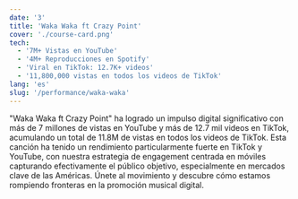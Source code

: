 ```yaml
---
date: '3'
title: 'Waka Waka ft Crazy Point'
cover: './course-card.png'
tech:
  - '7M+ Vistas en YouTube'
  - '4M+ Reproducciones en Spotify'
  - 'Viral en TikTok: 12.7K+ videos'
  - '11,800,000 vistas en todos los videos de TikTok'
lang: 'es'
slug: '/performance/waka-waka'
---
```


"Waka Waka ft Crazy Point" ha logrado un impulso digital significativo con más de 7 millones de vistas en YouTube y más de 12.7 mil videos en TikTok, acumulando un total de 11.8M de vistas en todos los videos de TikTok. Esta canción ha tenido un rendimiento particularmente fuerte en TikTok y YouTube, con nuestra estrategia de engagement centrada en móviles capturando efectivamente el público objetivo, especialmente en mercados clave de las Américas. Únete al movimiento y descubre cómo estamos rompiendo fronteras en la promoción musical digital.
